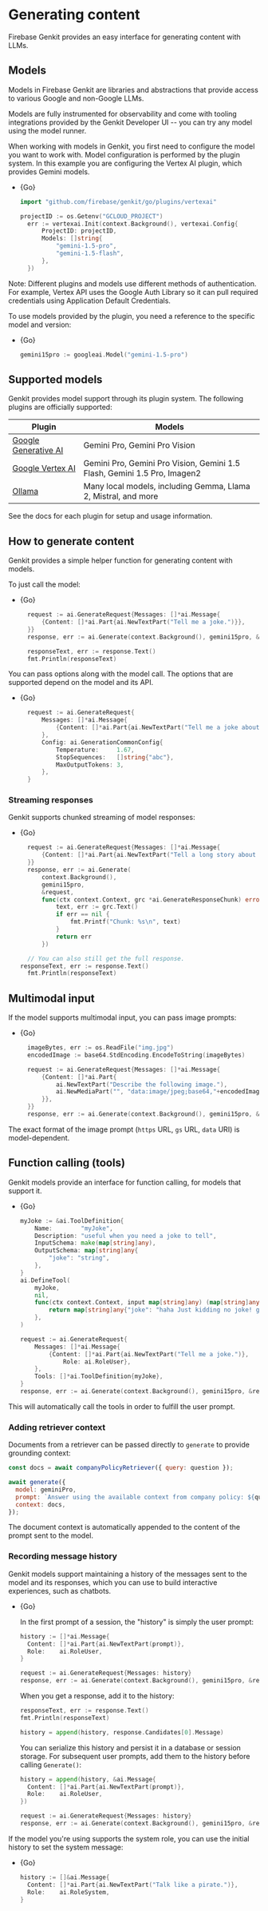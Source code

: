 # Generating content

Firebase Genkit provides an easy interface for generating content with LLMs.

## Models

Models in Firebase Genkit are libraries and abstractions that provide access to
various Google and non-Google LLMs.

Models are fully instrumented for observability and come with tooling
integrations provided by the Genkit Developer UI -- you can try any model using
the model runner.

When working with models in Genkit, you first need to configure the model you
want to work with. Model configuration is performed by the plugin system. In
this example you are configuring the Vertex AI plugin, which provides Gemini
models.

* {Go}

  ```go
  import "github.com/firebase/genkit/go/plugins/vertexai"
  ```
  ```go
  projectID := os.Getenv("GCLOUD_PROJECT")
	err := vertexai.Init(context.Background(), vertexai.Config{
		ProjectID: projectID,
		Models: []string{
			"gemini-1.5-pro",
			"gemini-1.5-flash",
		},
	})
  ```

Note: Different plugins and models use different methods of
authentication. For example, Vertex API uses the Google Auth Library so it can
pull required credentials using Application Default Credentials.

To use models provided by the plugin, you need a reference to the specific model
and version:

* {Go}

  ```go
  gemini15pro := googleai.Model("gemini-1.5-pro")
  ```

## Supported models

Genkit provides model support through its plugin system. The following plugins
are officially supported:

| Plugin                    | Models                                                                   |
| ------------------------- | ------------------------------------------------------------------------ |
| [Google Generative AI][1] | Gemini Pro, Gemini Pro Vision                                            |
| [Google Vertex AI][2]     | Gemini Pro, Gemini Pro Vision, Gemini 1.5 Flash, Gemini 1.5 Pro, Imagen2 |
| [Ollama][3]               | Many local models, including Gemma, Llama 2, Mistral, and more           |

[1]: plugins/google-genai.md
[2]: plugins/vertex-ai.md
[3]: plugins/ollama.md

See the docs for each plugin for setup and usage information.

<!-- TODO: There's also a wide variety of community supported models available
you can discover by ... -->

## How to generate content

Genkit provides a simple helper function for generating content with models.

To just call the model:

* {Go}

  ```go
	request := ai.GenerateRequest{Messages: []*ai.Message{
		{Content: []*ai.Part{ai.NewTextPart("Tell me a joke.")}},
	}}
	response, err := ai.Generate(context.Background(), gemini15pro, &request, nil)

	responseText, err := response.Text()
	fmt.Println(responseText)
  ```

You can pass options along with the model call. The options that are supported
depend on the model and its API.

* {Go}

  ```go
	request := ai.GenerateRequest{
		Messages: []*ai.Message{
			{Content: []*ai.Part{ai.NewTextPart("Tell me a joke about dogs.")}},
		},
		Config: ai.GenerationCommonConfig{
			Temperature:     1.67,
			StopSequences:   []string{"abc"},
			MaxOutputTokens: 3,
		},
	}
  ```

### Streaming responses

Genkit supports chunked streaming of model responses:

* {Go}

  ```go
	request := ai.GenerateRequest{Messages: []*ai.Message{
		{Content: []*ai.Part{ai.NewTextPart("Tell a long story about robots and ninjas.")}},
	}}
	response, err := ai.Generate(
		context.Background(),
		gemini15pro,
		&request,
		func(ctx context.Context, grc *ai.GenerateResponseChunk) error {
			text, err := grc.Text()
			if err == nil {
				fmt.Printf("Chunk: %s\n", text)
			}
			return err
		})

	// You can also still get the full response.
  responseText, err := response.Text()
	fmt.Println(responseText)
  ```

## Multimodal input

If the model supports multimodal input, you can pass image prompts:

* {Go}

  ```go
	imageBytes, err := os.ReadFile("img.jpg")
	encodedImage := base64.StdEncoding.EncodeToString(imageBytes)

	request := ai.GenerateRequest{Messages: []*ai.Message{
		{Content: []*ai.Part{
			ai.NewTextPart("Describe the following image."),
			ai.NewMediaPart("", "data:image/jpeg;base64,"+encodedImage),
		}},
	}}
	response, err := ai.Generate(context.Background(), gemini15pro, &request, nil)
  ```

  <!-- TODO: gs:// wasn't working for me. HTTP? -->

The exact format of the image prompt (`https` URL, `gs` URL, `data` URI) is
model-dependent.

## Function calling (tools)

Genkit models provide an interface for function calling, for models that support
it.

* {Go}

	```go
  myJoke := &ai.ToolDefinition{
		Name:        "myJoke",
		Description: "useful when you need a joke to tell",
		InputSchema: make(map[string]any),
		OutputSchema: map[string]any{
			"joke": "string",
		},
	}
	ai.DefineTool(
		myJoke,
		nil,
		func(ctx context.Context, input map[string]any) (map[string]any, error) {
			return map[string]any{"joke": "haha Just kidding no joke! got you"}, nil
		},
	)

	request := ai.GenerateRequest{
		Messages: []*ai.Message{
			{Content: []*ai.Part{ai.NewTextPart("Tell me a joke.")},
				Role: ai.RoleUser},
		},
		Tools: []*ai.ToolDefinition{myJoke},
	}
	response, err := ai.Generate(context.Background(), gemini15pro, &request, nil)
  ```

This will automatically call the tools in order to fulfill the user prompt.

<!-- TODO: returnToolRequests: true` -->

### Adding retriever context

Documents from a retriever can be passed directly to `generate` to provide
grounding context:

```javascript
const docs = await companyPolicyRetriever({ query: question });

await generate({
  model: geminiPro,
  prompt: `Answer using the available context from company policy: ${question}`,
  context: docs,
});
```

The document context is automatically appended to the content of the prompt
sent to the model.

### Recording message history

Genkit models support maintaining a history of the messages sent to the model
and its responses, which you can use to build interactive experiences, such as
chatbots.

* {Go}

  In the first prompt of a session, the "history" is simply the user prompt:

  ```go
  history := []*ai.Message{
    Content: []*ai.Part{ai.NewTextPart(prompt)},
    Role:    ai.RoleUser,
  }

  request := ai.GenerateRequest{Messages: history}
  response, err := ai.Generate(context.Background(), gemini15pro, &request, nil)
  ```

  When you get a response, add it to the history:

  ```go
  responseText, err := response.Text()
  fmt.Println(responseText)

  history = append(history, response.Candidates[0].Message)
  ```

  You can serialize this history and persist it in a database or session storage.
  For subsequent user prompts, add them to the history before calling
  `Generate()`:

  ```go
  history = append(history, &ai.Message{
    Content: []*ai.Part{ai.NewTextPart(prompt)},
    Role:    ai.RoleUser,
  })

  request := ai.GenerateRequest{Messages: history}
  response, err := ai.Generate(context.Background(), gemini15pro, &request, nil)
  ```

If the model you're using supports the system role, you can use the initial
history to set the system message:

* {Go}

  ```go
  history := []&ai.Message{
    Content: []*ai.Part{ai.NewTextPart("Talk like a pirate.")},
    Role:    ai.RoleSystem,
  }
  ```
